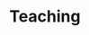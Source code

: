 ---
layout: teaching
permalink: /teaching
title: "Teaching"

courses:
  - title: "Live Image Processing and Performance"
    description: This course teaches the ins and outs of using imagery in real-time within a performance context. The class will use OBS and MaxMSPJitter to study various ways of manipulating visual media (video, still imagery, live camera feeds) in integration with various interactive elements (sound, physical interfaces, sensors) in order to create dynamic and replicable performance systems with a focus on remote and online spaces. <br> <br> We will look at ways in which images are represented by a computer in order to increase our understanding of these systems and expand our visual/digital palette. We will then apply that understanding to a variety of different performance formats and contexts while discussing strategies and techniques for creating compelling performances.Students will be assigned short solo and duet performances based on the ideas of computer desktops, text, and cell phones as well as a group project based on practices found in object theater & experimental animation. The final project will a collaboratively online TV show called LIPP TV hosted and produced by the instructor and presented as a live performance to the public.
    school: NYU ITP & IMA
    year: 2019 | 2020 | 2021 | 2022
    url: https://matt-romein-teaching.notion.site/Live-Image-Processing-and-Performance-1708d6bd4a0880a5bc1ef69b6deb0ea7?pvs=4
  - title: "Performative Avatars"
    description: Whether it’s through photo realistic scans found in current generation video games or the cartoonish and low-fi aesthetic of Bitmoji there is no limit to ways in which the body and the self are represented in digital spaces. As digital spaces proliferate our lives it is important to think critically and expansively not only about how we represent ourselves in them, but how others are represented as well. This 2 credit class will look at how avatars are being used in art, entertainment, and social spaces and utilize existing avatar creation tools to develop projects that examine the many aspects of identity, embodiment, and self.<br><br>We will dive into using Unreal Engine, a game engine used in a variety of industries, with a focus on skeletal meshes, rigging, animation, cameras, and more. This will culminate in a short film made using Unreal Engine that will act as the final project for the class. To supplement the technical side of the class we will be reading and discussing articles, news stories, and research papers that address the ethical complexities in creating and controlling digital bodies and the ways in which the inequities and injustices of the physical world are repeated and reinforced in the digital world.performance to the public.
    school: NYU ITP IMA
    year: 2018 | 2019 | 2020| 2021 | 2022
    url: https://matt-romein-teaching.notion.site/Performative-Avatars-1708d6bd4a0880f784edf165ffd977d6?pvs=4
  - title: "Reimagining Zoom"
    description: Zoom has become one of the primary modes of gathering, communicating, and interacting with many of the people in our lives. This simple but robust tool has replaced the complexity found in typical day to day modes of engagement with tiny portals locked in a grid. Everyone is burnt out, everyone is tired of it, and everyone dreads the next Zoom meeting in their calendar. This class is all about bringing a sense of joy, fun, and experimentation to our online gathering spaces.<br><br>Over 7 weeks we will engage in a series of prompts and experiments to reimagine what kind of experiences we can have on online social spaces, culminating in a collectively designed event open to the NYU community. We will look at tools such as OBS, Virtual Cameras, Virtual Audio, and more to learn how we can control and manipulate our audio and video portals. From there we will explore an online platform called OhYay to look at how we can collectively design new  spaces for online community.
    school: NYU ITP
    year: 2021
    url: https://matt-romein-teaching.notion.site/Reimagining-Zoom-1708d6bd4a08809382e5f4be79f27adc?pvs=4
---